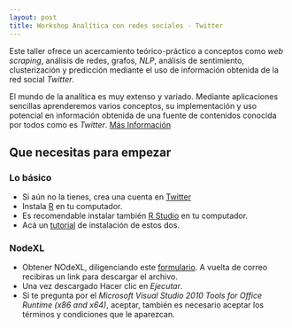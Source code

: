 ```yaml
---
layout: post
title: Workshop Analítica con redes sociales - Twitter
---
```


Este taller ofrece un acercamiento teórico-práctico a conceptos como *web scraping*, análisis de redes, grafos, *NLP*, análisis de sentimiento, clusterización y predicción mediante el uso de información obtenida de la red social *Twitter*. 

El mundo de la analítica es muy extenso y variado. Mediante aplicaciones sencillas aprenderemos varios conceptos, su implementación y uso potencial en información obtenida de una fuente de contenidos conocida por todos como es *Twitter*.
[Más Información](https://www.meetup.com/es/Machine-Learning-Data-Science-Bogota/events/257945271/)

## Que necesitas para empezar

### Lo básico

* Si aún no la tienes, crea una cuenta en [Twitter](http://www.twitter.com)
* Instala [R](https://cran.r-project.org/) en tu computador.
* Es recomendable instalar también [R Studio](https://www.rstudio.com/) en tu computador.
* Acá un [tutorial](https://medium.com/datos-y-ciencia/tutorial-instalaci%C3%B3n-r-y-rstudio-563771a29289) de instalación de estos dos. 

### NodeXL

* Obtener NOdeXL, diligenciando este [formulario](https://www.nodexlgraphgallery.org/Pages/RegistrationBasic.aspx). A vuelta de correo recibiras un link para descargar el archivo. 
* Una vez descargado Hacer clic en *Ejecutar*.
* Si te pregunta por el *Microsoft Visual Studio 2010 Tools for Office Runtime (x86 and x64)*, aceptar, también es necesario aceptar los términos y condiciones que le aparezcan.
